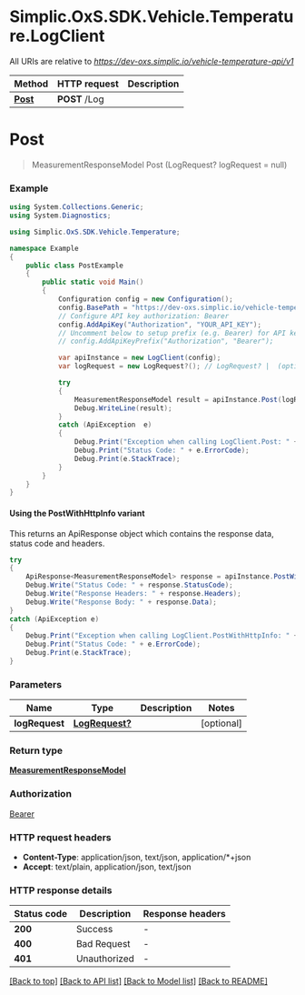 # Simplic.OxS.SDK.Vehicle.Temperature.LogClient

All URIs are relative to *https://dev-oxs.simplic.io/vehicle-temperature-api/v1*

| Method | HTTP request | Description |
|--------|--------------|-------------|
| [**Post**](LogClient.md#logpost) | **POST** /Log |  |

<a id="logpost"></a>
# **Post**
> MeasurementResponseModel Post (LogRequest? logRequest = null)



### Example
```csharp
using System.Collections.Generic;
using System.Diagnostics;

using Simplic.OxS.SDK.Vehicle.Temperature;

namespace Example
{
    public class PostExample
    {
        public static void Main()
        {
            Configuration config = new Configuration();
            config.BasePath = "https://dev-oxs.simplic.io/vehicle-temperature-api/v1";
            // Configure API key authorization: Bearer
            config.AddApiKey("Authorization", "YOUR_API_KEY");
            // Uncomment below to setup prefix (e.g. Bearer) for API key, if needed
            // config.AddApiKeyPrefix("Authorization", "Bearer");

            var apiInstance = new LogClient(config);
            var logRequest = new LogRequest?(); // LogRequest? |  (optional) 

            try
            {
                MeasurementResponseModel result = apiInstance.Post(logRequest);
                Debug.WriteLine(result);
            }
            catch (ApiException  e)
            {
                Debug.Print("Exception when calling LogClient.Post: " + e.Message);
                Debug.Print("Status Code: " + e.ErrorCode);
                Debug.Print(e.StackTrace);
            }
        }
    }
}
```

#### Using the PostWithHttpInfo variant
This returns an ApiResponse object which contains the response data, status code and headers.

```csharp
try
{
    ApiResponse<MeasurementResponseModel> response = apiInstance.PostWithHttpInfo(logRequest);
    Debug.Write("Status Code: " + response.StatusCode);
    Debug.Write("Response Headers: " + response.Headers);
    Debug.Write("Response Body: " + response.Data);
}
catch (ApiException e)
{
    Debug.Print("Exception when calling LogClient.PostWithHttpInfo: " + e.Message);
    Debug.Print("Status Code: " + e.ErrorCode);
    Debug.Print(e.StackTrace);
}
```

### Parameters

| Name | Type | Description | Notes |
|------|------|-------------|-------|
| **logRequest** | [**LogRequest?**](LogRequest?.md) |  | [optional]  |

### Return type

[**MeasurementResponseModel**](MeasurementResponseModel.md)

### Authorization

[Bearer](../README.md#Bearer)

### HTTP request headers

 - **Content-Type**: application/json, text/json, application/*+json
 - **Accept**: text/plain, application/json, text/json


### HTTP response details
| Status code | Description | Response headers |
|-------------|-------------|------------------|
| **200** | Success |  -  |
| **400** | Bad Request |  -  |
| **401** | Unauthorized |  -  |

[[Back to top]](#) [[Back to API list]](../README.md#documentation-for-api-endpoints) [[Back to Model list]](../README.md#documentation-for-models) [[Back to README]](../README.md)

